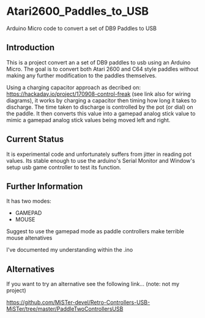 # Atari2600_Paddles_to_USB
Arduino Micro code to convert a set of DB9 Paddles to USB

## Introduction
This is a project convert an a set of DB9 paddles to usb using an Arduino Micro.    The goal is to convert both Atari 2600 and C64 style paddles without making any further modification to the paddles themselves.

Using a charging capacitor approach as decribed on: https://hackaday.io/project/170908-control-freak   (see link also for wiring diagrams), it works by charging a capacitor then timing how long it takes to discharge.
The time taken to discharge is controlled by the pot (or dial) on the paddle.  It then converts this value into a gamepad analog stick value to mimic a gamepad analog stick values being moved left and right.

## Current Status
It is experimental code and unfortunately suffers from jitter in reading pot values.    Its stable enough to use the arduino's  Serial Monitor and Window's setup usb game controller to test its function.

## Further Information
It has two modes:
- GAMEPAD
- MOUSE

Suggest to use the gamepad mode as paddle controllers make terrible mouse altenatives 

I've documented my understanding within the .ino


## Alternatives
If you want to try an alternative see the following link... (note: not my project)

https://github.com/MiSTer-devel/Retro-Controllers-USB-MiSTer/tree/master/PaddleTwoControllersUSB


